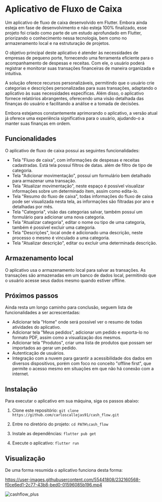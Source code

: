 # Aplicativo de Fluxo de Caixa
Um aplicativo de fluxo de caixa desenvolvido em Flutter. Embora ainda esteja em fase de desenvolvimento e não esteja 100% finalizado, esse projeto foi criado como parte de um estudo aprofundado em Flutter, priorizando o conhecimento nessa tecnologia, bem como no armazenamento local e na estruturação de projetos.

O objetivo principal deste aplicativo é atender às necessidades de empresas de pequeno porte, fornecendo uma ferramenta eficiente para o acompanhamento de despesas e receitas. Com ele, o usuário poderá registrar e monitorar suas transações financeiras de maneira organizada e intuitiva.

A solução oferece recursos personalizáveis, permitindo que o usuário crie categorias e descrições personalizadas para suas transações, adaptando o aplicativo às suas necessidades específicas. Além disso, o aplicativo fornece relatórios abrangentes, oferecendo uma visão detalhada das finanças do usuário e facilitando a análise e a tomada de decisões.

Embora estejamos constantemente aprimorando o aplicativo, a versão atual já oferece uma experiência significativa para o usuário, ajudando-o a manter suas finanças em ordem.

## Funcionalidades
O aplicativo de fluxo de caixa possui as seguintes funcionalidades:
- Tela "Fluxo de caixa", com informações de despesas e receitas cadastradas. Está tela possuí filtros de datas. além de filtro de tipo de categoria.
- Tela "Adicionar movimentação", possuí um formulário bem detalhado para armazenar uma transação.
- Tela "Atualizar movimentação", neste espaço é possível visualizar informações sobre um determinado item, assim como edita-lo.
- Tela "Resumo do fluxo de caixa", todas informações do fluxo de caixa pode ser visualizada nesta tela, as informações são filtradas por ano e detalhadas por mês.
- Tela "Categoria", visão das categorias salvar, também possuí um formulário para adicionar uma nova categoria.
- Tela "Atualizar categoria", editar o nome ou tipo de uma categoria, também é possível excluir uma categoria.
- Tela "Descrições", local onde é adicionado uma descrição, neste processo o mesmo é vinculado a uma categoria.
- Tela "Atualizar descrição", editar ou excluir uma determinada descrição.

## Armazenamento local
O aplicativo usa o armazenamento local para salvar as transações. As transações são armazenadas em um banco de dados local, permitindo que o usuário acesse seus dados mesmo quando estiver offline.

## Próximos passos
Ainda resta um longo caminho para conclusão, seguem lista de funcionalidades a ser acrescentadas:
- Adicionar tela "Home" onde será possível ver o resumo de todas atividades do aplicativo.
- Adicionar tela "Meus pedidos", adicionar um pedido e exporta-lo no formato PDF, assim como a visualização dos mesmos.
- Adicionar tela "Produtos", criar uma lista de produtos que possam ser importados ao gerar um pedido.
- Autenticação de usuários.
- Integração com a nuvem para garantir a acessibilidade dos dados em diversos dispositivos, porém com foco no conceito "offline first", que permite o acesso mesmo em situações em que não há conexão com a internet.

## Instalação
Para executar o aplicativo em sua máquina, siga os passos abaixo:

1. Clone este repositório:
`git clone https://github.com/carloscallejas91/cash_flow.git`

2. Entre no diretório do projeto:
`cd PATH\cash_flow`

3. Instale as dependências:
`flutter pub get`

4. Execute o aplicativo:
`flutter run`

## Visualização
De uma forma resumida o aplicativo funciona desta forma:

https://user-images.githubusercontent.com/55441808/232160568-f0ce6ed1-2c77-43b8-bed0-01596085b196.mp4


![cashflow_plus](https://github.com/carloscallejas91/cash_flow/assets/55441808/81f53fd4-8097-4638-9ad3-124eb93e3b78)
